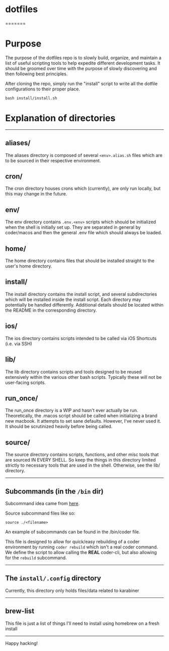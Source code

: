 # dotfiles
=======
# Purpose
The purpose of the dotfiles repo is to slowly build, organize, and maintain a list of useful scripting tools to help
expedite different development tasks. It should be groomed over time with the purpose of slowly discovering and then
following best principles.

After cloning the repo, simply run the "install" script to write all the dotfile configurations to their proper place.
```shell
bash install/install.sh
```

# Explanation of directories

---

## aliases/
The aliases directory is composed of several `<env>.alias.sh` files which are to be sourced in their respective environment.

## cron/
The cron directory houses crons which (currently), are only run locally, but this may change in the future.

## env/
The env directory contains `.env.<env>` scripts which should be initialized when the shell is initially set up. They are
separated in general by coder/macos and then the general .env file which should always be loaded.

## home/
The home directory contains files that should be installed straight to the user's home directory.

## install/
The install directory contains the install script, and several subdirectories which will be installed inside the install
script. Each directory may potentially be handled differently. Additional details should be located within the README in
the corresponding directory.

## ios/
The ios directory contains scripts intended to be called via iOS Shortcuts (i.e. via SSH)

## lib/
The lib directory contains scripts and tools designed to be reused extensively within the various other bash scripts.
Typically these will not be user-facing scripts.

## run_once/
The run_once directory is a WIP and hasn't ever actually be run. Theoretically, the .macos script should be called when
initializing a brand new macbook. It attempts to set sane defaults. However, I've never used it. It should be scrutinized
heavily before being called.

## source/
The source directory contains scripts, functions, and other misc tools that are sourced IN EVERY SHELL. So keep the things
in this directory limited strictly to necessary tools that are used in the shell. Otherwise, see the lib/ directory.

---

## Subcommands (in the `/bin` dir)
Subcommand idea came from [here](https://stackoverflow.com/a/37257634/6535053).

Source subcommand files like so:
```
source ./<filename>
```

An example of subcommands can be found in the /bin/coder file.

This file is designed to allow for quick/easy rebuilding of a coder environment by running `coder rebuild` which isn't a real
coder command. We define the script to allow calling the **REAL** coder-cli, but also allowing for the `rebuild` subcommand.

---

## The `install/.config` directory
Currently, this directory only holds files/data related to karabiner

---

## brew-list
This file is just a list of things I'll need to install using homebrew on a fresh install

---


Happy hacking!
